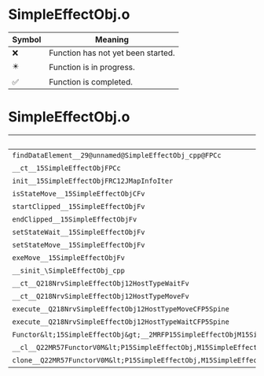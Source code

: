 # SimpleEffectObj.o
| Symbol | Meaning 
| ------------- | ------------- 
| :x: | Function has not yet been started. 
| :eight_pointed_black_star: | Function is in progress. 
| :white_check_mark: | Function is completed. 


# SimpleEffectObj.o
| Symbol | Decompiled? |
| ------------- | ------------- |
| `findDataElement__29@unnamed@SimpleEffectObj_cpp@FPCc` | :x: |
| `__ct__15SimpleEffectObjFPCc` | :x: |
| `init__15SimpleEffectObjFRC12JMapInfoIter` | :x: |
| `isStateMove__15SimpleEffectObjCFv` | :x: |
| `startClipped__15SimpleEffectObjFv` | :x: |
| `endClipped__15SimpleEffectObjFv` | :x: |
| `setStateWait__15SimpleEffectObjFv` | :x: |
| `setStateMove__15SimpleEffectObjFv` | :x: |
| `exeMove__15SimpleEffectObjFv` | :x: |
| `__sinit_\SimpleEffectObj_cpp` | :x: |
| `__ct__Q218NrvSimpleEffectObj12HostTypeWaitFv` | :x: |
| `__ct__Q218NrvSimpleEffectObj12HostTypeMoveFv` | :x: |
| `execute__Q218NrvSimpleEffectObj12HostTypeMoveCFP5Spine` | :x: |
| `execute__Q218NrvSimpleEffectObj12HostTypeWaitCFP5Spine` | :x: |
| `Functor&lt;15SimpleEffectObj&gt;__2MRFP15SimpleEffectObjM15SimpleEffectObjFPCvPv_v_Q22MR57FunctorV0M&lt;P15SimpleEffectObj,M15SimpleEffectObjFPCvPv_v&gt;` | :x: |
| `__cl__Q22MR57FunctorV0M&lt;P15SimpleEffectObj,M15SimpleEffectObjFPCvPv_v&gt;CFv` | :x: |
| `clone__Q22MR57FunctorV0M&lt;P15SimpleEffectObj,M15SimpleEffectObjFPCvPv_v&gt;CFP7JKRHeap` | :x: |
